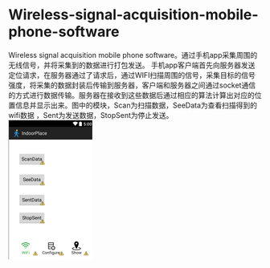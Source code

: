 # Wireless-signal-acquisition-mobile-phone-software
Wireless signal acquisition mobile phone software。通过手机app采集周围的无线信号，并将采集到的数据进行打包发送。
手机app客户端首先向服务器发送定位请求，在服务器通过了请求后，通过WIFI扫描周围的信号，采集目标的信号强度，将采集的数据封装后传输到服务器，客户端和服务器之间通过socket通信的方式进行数据传输。服务器在接收到这些数据后通过相应的算法计算出对应的位置信息并显示出来。图中的模块，Scan为扫描数据，SeeData为查看扫描得到的wifi数据 ，Sent为发送数据，StopSent为停止发送。  
![linear svm ](https://github.com/anbo1024/Wireless-signal-acquisition-mobile-phone-software/blob/master/img/2.png)
